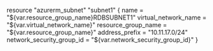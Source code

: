 resource "azurerm_subnet" "subnet1" {
  name                 = "${var.resource_group_name}RDBSUBNET1"
  virtual_network_name = "${var.virtual_network_name}"
  resource_group_name  = "${var.resource_group_name}"
  address_prefix       = "10.11.17.0/24"
  network_security_group_id  = "${var.network_security_group_id}"
}
